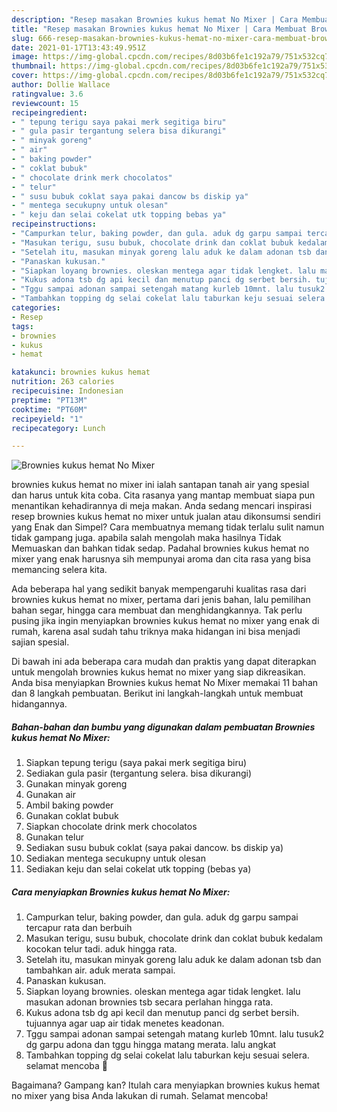 ```yaml
---
description: "Resep masakan Brownies kukus hemat No Mixer | Cara Membuat Brownies kukus hemat No Mixer Yang Enak Dan Lezat"
title: "Resep masakan Brownies kukus hemat No Mixer | Cara Membuat Brownies kukus hemat No Mixer Yang Enak Dan Lezat"
slug: 666-resep-masakan-brownies-kukus-hemat-no-mixer-cara-membuat-brownies-kukus-hemat-no-mixer-yang-enak-dan-lezat
date: 2021-01-17T13:43:49.951Z
image: https://img-global.cpcdn.com/recipes/8d03b6fe1c192a79/751x532cq70/brownies-kukus-hemat-no-mixer-foto-resep-utama.jpg
thumbnail: https://img-global.cpcdn.com/recipes/8d03b6fe1c192a79/751x532cq70/brownies-kukus-hemat-no-mixer-foto-resep-utama.jpg
cover: https://img-global.cpcdn.com/recipes/8d03b6fe1c192a79/751x532cq70/brownies-kukus-hemat-no-mixer-foto-resep-utama.jpg
author: Dollie Wallace
ratingvalue: 3.6
reviewcount: 15
recipeingredient:
- " tepung terigu saya pakai merk segitiga biru"
- " gula pasir tergantung selera bisa dikurangi"
- " minyak goreng"
- " air"
- " baking powder"
- " coklat bubuk"
- " chocolate drink merk chocolatos"
- " telur"
- " susu bubuk coklat saya pakai dancow bs diskip ya"
- " mentega secukupny untuk olesan"
- " keju dan selai cokelat utk topping bebas ya"
recipeinstructions:
- "Campurkan telur, baking powder, dan gula. aduk dg garpu sampai tercapur rata dan berbuih"
- "Masukan terigu, susu bubuk, chocolate drink dan coklat bubuk kedalam kocokan telur tadi. aduk hingga rata."
- "Setelah itu, masukan minyak goreng lalu aduk ke dalam adonan tsb dan tambahkan air. aduk merata sampai."
- "Panaskan kukusan."
- "Siapkan loyang brownies. oleskan mentega agar tidak lengket. lalu masukan adonan brownies tsb secara perlahan hingga rata."
- "Kukus adona tsb dg api kecil dan menutup panci dg serbet bersih. tujuannya agar uap air tidak menetes keadonan."
- "Tggu sampai adonan sampai setengah matang kurleb 10mnt. lalu tusuk2 dg garpu adona dan tggu hingga matang merata. lalu angkat"
- "Tambahkan topping dg selai cokelat lalu taburkan keju sesuai selera. selamat mencoba 🤗"
categories:
- Resep
tags:
- brownies
- kukus
- hemat

katakunci: brownies kukus hemat 
nutrition: 263 calories
recipecuisine: Indonesian
preptime: "PT13M"
cooktime: "PT60M"
recipeyield: "1"
recipecategory: Lunch

---
```



![Brownies kukus hemat No Mixer](https://img-global.cpcdn.com/recipes/8d03b6fe1c192a79/751x532cq70/brownies-kukus-hemat-no-mixer-foto-resep-utama.jpg)


brownies kukus hemat no mixer ini ialah santapan tanah air yang spesial dan harus untuk kita coba. Cita rasanya yang mantap membuat siapa pun menantikan kehadirannya di meja makan.
Anda sedang mencari inspirasi resep brownies kukus hemat no mixer untuk jualan atau dikonsumsi sendiri yang Enak dan Simpel? Cara membuatnya memang tidak terlalu sulit namun tidak gampang juga. apabila salah mengolah maka hasilnya Tidak Memuaskan dan bahkan tidak sedap. Padahal brownies kukus hemat no mixer yang enak harusnya sih mempunyai aroma dan cita rasa yang bisa memancing selera kita.

Ada beberapa hal yang sedikit banyak mempengaruhi kualitas rasa dari brownies kukus hemat no mixer, pertama dari jenis bahan, lalu pemilihan bahan segar, hingga cara membuat dan menghidangkannya. Tak perlu pusing jika ingin menyiapkan brownies kukus hemat no mixer yang enak di rumah, karena asal sudah tahu triknya maka hidangan ini bisa menjadi sajian spesial.




Di bawah ini ada beberapa cara mudah dan praktis yang dapat diterapkan untuk mengolah brownies kukus hemat no mixer yang siap dikreasikan. Anda bisa menyiapkan Brownies kukus hemat No Mixer memakai 11 bahan dan 8 langkah pembuatan. Berikut ini langkah-langkah untuk membuat hidangannya.

<!--inarticleads1-->

##### Bahan-bahan dan bumbu yang digunakan dalam pembuatan Brownies kukus hemat No Mixer:

1. Siapkan  tepung terigu (saya pakai merk segitiga biru)
1. Sediakan  gula pasir (tergantung selera. bisa dikurangi)
1. Gunakan  minyak goreng
1. Gunakan  air
1. Ambil  baking powder
1. Gunakan  coklat bubuk
1. Siapkan  chocolate drink merk chocolatos
1. Gunakan  telur
1. Sediakan  susu bubuk coklat (saya pakai dancow. bs diskip ya)
1. Sediakan  mentega secukupny untuk olesan
1. Sediakan  keju dan selai cokelat utk topping (bebas ya)




<!--inarticleads2-->

##### Cara menyiapkan Brownies kukus hemat No Mixer:

1. Campurkan telur, baking powder, dan gula. aduk dg garpu sampai tercapur rata dan berbuih
1. Masukan terigu, susu bubuk, chocolate drink dan coklat bubuk kedalam kocokan telur tadi. aduk hingga rata.
1. Setelah itu, masukan minyak goreng lalu aduk ke dalam adonan tsb dan tambahkan air. aduk merata sampai.
1. Panaskan kukusan.
1. Siapkan loyang brownies. oleskan mentega agar tidak lengket. lalu masukan adonan brownies tsb secara perlahan hingga rata.
1. Kukus adona tsb dg api kecil dan menutup panci dg serbet bersih. tujuannya agar uap air tidak menetes keadonan.
1. Tggu sampai adonan sampai setengah matang kurleb 10mnt. lalu tusuk2 dg garpu adona dan tggu hingga matang merata. lalu angkat
1. Tambahkan topping dg selai cokelat lalu taburkan keju sesuai selera. selamat mencoba 🤗




Bagaimana? Gampang kan? Itulah cara menyiapkan brownies kukus hemat no mixer yang bisa Anda lakukan di rumah. Selamat mencoba!

